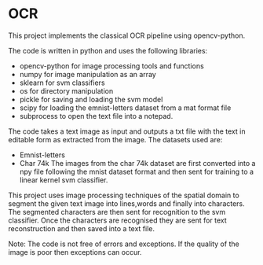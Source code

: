 # OCR
This project implements the classical OCR pipeline using opencv-python.

The code is written in python and uses the following libraries:
* opencv-python for image processing tools and functions
* numpy for image manipulation as an array
* sklearn for svm classifiers
* os for directory manipulation
* pickle for saving and loading the svm model
* scipy for loading the emnist-letters dataset from a mat format file
* subprocess to open the text file into a notepad.

The code takes a text image as input and outputs a txt file with the text in editable form as extracted from the image.
The datasets used are:
* Emnist-letters 
* Char 74k
The images from the char 74k dataset are first converted into a npy file following the mnist dataset format and then sent for training to a linear kernel svm classifier.

This project uses image processing techniques of the spatial domain to segment the given text image into lines,words and finally into characters.
The segmented characters are then sent for recognition to the svm classifier.
Once the characters are recognised they are sent for text reconstruction and then saved into a text file.

Note: The code is not free of errors and exceptions. If the quality of the image is poor then exceptions can occur.
